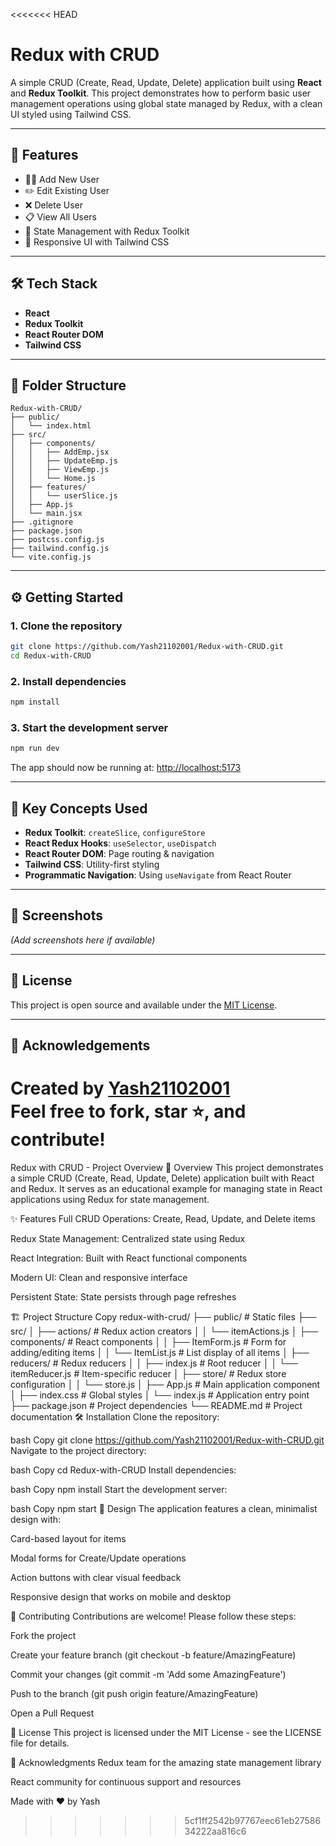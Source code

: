 <<<<<<< HEAD
# Redux with CRUD

A simple CRUD (Create, Read, Update, Delete) application built using **React** and **Redux Toolkit**. This project demonstrates how to perform basic user management operations using global state managed by Redux, with a clean UI styled using Tailwind CSS.

---

## 🚀 Features

- 🧑‍💼 Add New User
- ✏️ Edit Existing User
- ❌ Delete User
- 📋 View All Users
- 🧠 State Management with Redux Toolkit
- 🎨 Responsive UI with Tailwind CSS

---

## 🛠️ Tech Stack

- **React**
- **Redux Toolkit**
- **React Router DOM**
- **Tailwind CSS**

---

## 📂 Folder Structure

```
Redux-with-CRUD/
├── public/                
│   └── index.html
├── src/
│   ├── components/        
│   │   ├── AddEmp.jsx     
│   │   ├── UpdateEmp.js   
│   │   ├── ViewEmp.js   
│   │   └── Home.js       
│   ├── features/         
│   │   └── userSlice.js  
│   ├── App.js            
│   └── main.jsx          
├── .gitignore
├── package.json
├── postcss.config.js
├── tailwind.config.js
└── vite.config.js
```

---

## ⚙️ Getting Started

### 1. Clone the repository

```bash
git clone https://github.com/Yash21102001/Redux-with-CRUD.git
cd Redux-with-CRUD
```

### 2. Install dependencies

```bash
npm install
```

### 3. Start the development server

```bash
npm run dev
```

The app should now be running at: [http://localhost:5173](http://localhost:5173)

---

## 🧠 Key Concepts Used

- **Redux Toolkit**: `createSlice`, `configureStore`
- **React Redux Hooks**: `useSelector`, `useDispatch`
- **React Router DOM**: Page routing & navigation
- **Tailwind CSS**: Utility-first styling
- **Programmatic Navigation**: Using `useNavigate` from React Router

---

## 📸 Screenshots

*(Add screenshots here if available)*

---

## 📜 License

This project is open source and available under the [MIT License](LICENSE).

---

## 🙌 Acknowledgements

Created by [Yash21102001](https://github.com/Yash21102001)  
Feel free to fork, star ⭐, and contribute!
=======
Redux with CRUD - Project Overview
📌 Overview
This project demonstrates a simple CRUD (Create, Read, Update, Delete) application built with React and Redux. It serves as an educational example for managing state in React applications using Redux for state management.

✨ Features
Full CRUD Operations: Create, Read, Update, and Delete items

Redux State Management: Centralized state using Redux

React Integration: Built with React functional components

Modern UI: Clean and responsive interface

Persistent State: State persists through page refreshes

🏗️ Project Structure
Copy
redux-with-crud/
├── public/                  # Static files
├── src/
│   ├── actions/             # Redux action creators
│   │   └── itemActions.js
│   ├── components/          # React components
│   │   ├── ItemForm.js      # Form for adding/editing items
│   │   └── ItemList.js      # List display of all items
│   ├── reducers/            # Redux reducers
│   │   ├── index.js         # Root reducer
│   │   └── itemReducer.js   # Item-specific reducer
│   ├── store/               # Redux store configuration
│   │   └── store.js
│   ├── App.js               # Main application component
│   ├── index.css            # Global styles
│   └── index.js             # Application entry point
├── package.json             # Project dependencies
└── README.md                # Project documentation
🛠️ Installation
Clone the repository:

bash
Copy
git clone https://github.com/Yash21102001/Redux-with-CRUD.git
Navigate to the project directory:

bash
Copy
cd Redux-with-CRUD
Install dependencies:

bash
Copy
npm install
Start the development server:

bash
Copy
npm start
🎨 Design
The application features a clean, minimalist design with:

Card-based layout for items

Modal forms for Create/Update operations

Action buttons with clear visual feedback

Responsive design that works on mobile and desktop

🤝 Contributing
Contributions are welcome! Please follow these steps:

Fork the project

Create your feature branch (git checkout -b feature/AmazingFeature)

Commit your changes (git commit -m 'Add some AmazingFeature')

Push to the branch (git push origin feature/AmazingFeature)

Open a Pull Request

📄 License
This project is licensed under the MIT License - see the LICENSE file for details.

🙏 Acknowledgments
Redux team for the amazing state management library

React community for continuous support and resources

Made with ❤️ by Yash
>>>>>>> 5cf1ff2542b97767eec61eb2758634222aa816c6
